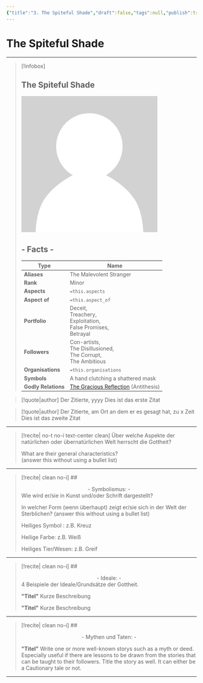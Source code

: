 ```yaml
---
{"title":"3. The Spiteful Shade","draft":false,"tags":null,"publish":true,"name":"The Spiteful Shade","aliases":"The Malevolent Stranger","organisations":"","rank":"Minor","symbol":"A hand clutching a shattered mask","portfolio":"Deceit, <br>Treachery, <br>Exploitation, <br>False Promises, <br>Betrayal","followers":"Con-artists, <br>The Disillusioned, <br>The Corrupt, <br>The Ambitious","relations":"","path":"3. Gods & Religion/Minor Gods, Spirits & Aspects/3. The Spiteful Shade.md","permalink":"/3-gods-and-religion/minor-gods-spirits-and-aspects/3-the-spiteful-shade/","PassFrontmatter":true}
---
```


# The Spiteful Shade

---
> [!infobox]
> 
> 
> ## **The Spiteful Shade**
> 
> ![../../../NPC_Placeholder.jpg](../../NPC_Placeholder.jpg)
> 
> ## - Facts -
> | Type | Name |
> | ---- | ---- |
> | **Aliases** | The Malevolent Stranger |
> | **Rank** | Minor |
> | **Aspects** | `=this.aspects` |
> | **Aspect of** | `=this.aspect_of` |
> | **Portfolio** | Deceit, <br>Treachery, <br>Exploitation, <br>False Promises, <br>Betrayal |
> | **Followers** | Con-artists, <br>The Disillusioned, <br>The Corrupt, <br>The Ambitious |
> | **Organisations** | `=this.organisations` |
> | **Symbols** | A hand clutching a shattered mask |
> | **Godly Relations** | [The Gracious Reflection](2.%20The%20Gracious%20Reflection.md) (Antithesis)|


> [!quote|author] Der Zitierte, yyyy
> Dies ist das erste Zitat

> [!quote|author] Der Zitierte, am Ort an dem er es gesagt hat, zu x Zeit
> Dies ist das zweite Zitat


---
> [!recite| no-t no-i text-center clean]
> Über welche Aspekte der natürlichen oder übernatürlichen Welt herrscht die Gottheit?
>
> What are their general characteristics?  
> (answer this without using a bullet list)


---

> [!recite| clean no-i] ## <center>  - Symbolismus: - </center>
> Wie wird er/sie in Kunst und/oder Schrift dargestellt?
> 
> In welcher Form (wenn überhaupt) zeigt er/sie sich in der Welt der Sterblichen?
> (answer this without using a bullet list)
> 
> Heiliges Symbol : z.B. Kreuz
> 
> Heilige Farbe: z.B. Weiß
> 
> Heiliges Tier/Wesen: z.B. Greif

---

> [!recite| clean no-i] ## <center>  - Ideale: - </center>
> 4 Beispiele der Ideale/Grundsätze der Gottheit.
>
> **"Titel"**
> Kurze Beschreibung
>
> **"Titel"**
> Kurze Beschreibung

---

> [!recite| clean no-i] ## <center>  - Mythen und Taten: - </center>
> 
> **"Titel"**
> Write one or more well-known storys such as a myth or deed. Especially useful if there are lessons to be drawn from the stories that can be taught to their followers. Title the story as well. It can either be a Cautionary tale or not.


---